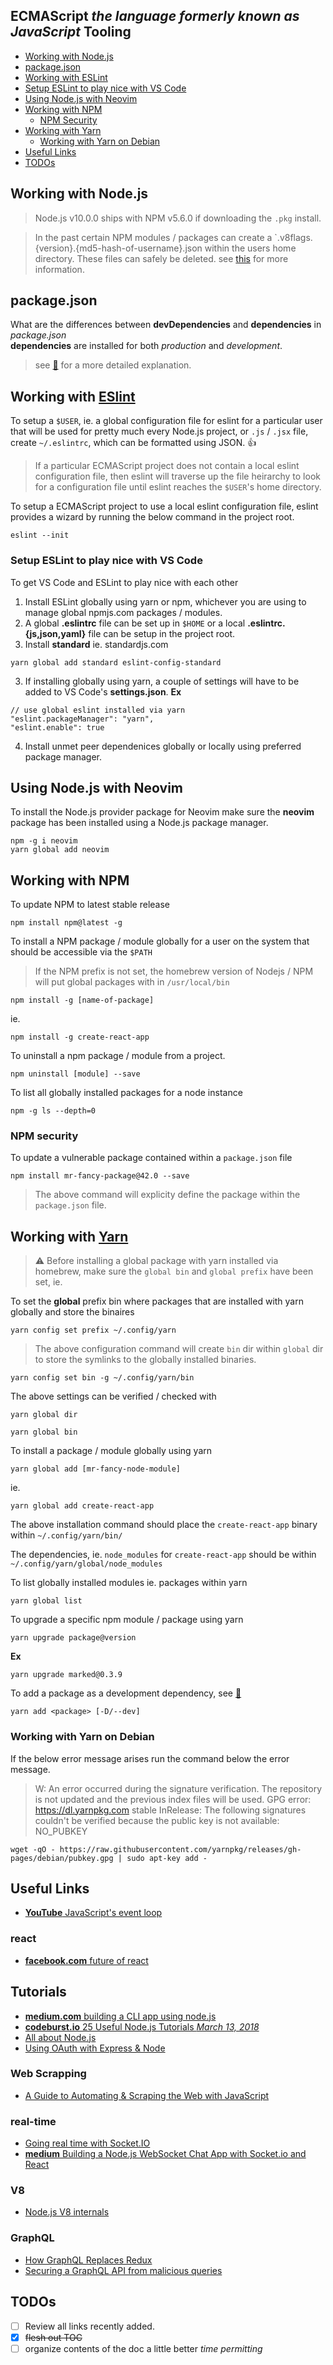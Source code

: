 <a href="contents"></a>

## ECMAScript _the language formerly known as JavaScript_ Tooling
- [Working with Node.js](#working-with-nodejs)
- [package.json](#package.json)
- [Working with ESLint](#working-with-eslint)
- [Setup ESLint to play nice with VS Code](#setup-eslint-to-play-nice-with-vs-code)
- [Using Node.js with Neovim](#using-nodejs-with-neovim)
- [Working with NPM](#working-with-npm)
  - [NPM Security](#npm-security)
- [Working with Yarn](#working-with-yarn)
  - [Working with Yarn on Debian](#working-with-yarn-on-debian)
- [Useful Links](#useful-links)
- [TODOs](#todos)

<a href="working-with-nodejs"></a>

## Working with Node.js

> Node.js v10.0.0 ships with NPM v5.6.0 if downloading the `.pkg` install.

> In the past certain NPM modules / packages can create a `.v8flags.{version}.{md5-hash-of-username}.json within the users home directory.  These files can safely be deleted. see [this](https://stackoverflow.com/questions/34612415) for more information.

<a href="package-json"></a>

## package.json

What are the differences between **devDependencies** and **dependencies** in _package.json_<br />
**dependencies** are installed for both _production_ and _development_.
> see [🙈](https://stackoverflow.com/a/22004559/708807) for a more detailed explanation.

<a href="working-with-eslint"></a>

## Working with [ESlint](https://eslint.org)

To setup a `$USER`, ie. a global configuration file for eslint for a particular user that will be used for pretty much every Node.js project, or `.js` / `.jsx` file, create `~/.eslintrc`, which can be formatted using JSON. 👍

> If a particular ECMAScript project does not contain a local eslint configuration file, then eslint will traverse up the file heirarchy to look for a configuration file until eslint reaches the `$USER`'s home directory.

To setup a ECMAScript project to use a local eslint configuration file, eslint provides a wizard by running the below command in the project root.

```
eslint --init
```

<a href="setup-eslint-to-play-nice-with-vs-code"></a>

### Setup ESLint to play nice with VS Code

To get VS Code and ESLint to play nice with each other
1. Install ESLint globally using yarn or npm, whichever you are using to manage global npmjs.com packages / modules.
2. A global **.eslintrc** file can be set up in `$HOME` or a local **.eslintrc.{js,json,yaml}** file can be setup in the project root.
3. Install **standard** ie. standardjs.com
```
yarn global add standard eslint-config-standard
```
3. If installing globally using yarn, a couple of settings will have to be added to VS Code's **settings.json**.
**Ex**
```
// use global eslint installed via yarn
"eslint.packageManager": "yarn",
"eslint.enable": true
```
4. Install unmet peer dependenices globally or locally using preferred package manager.

<a href="using-nodejs-with-neovim"></a>

## Using Node.js with Neovim

To install the Node.js provider package for Neovim make sure the **neovim** package has been installed using a Node.js package manager.

```
npm -g i neovim
yarn global add neovim
```

<a href="working-with-npm"></a>

## Working with NPM

To update NPM to latest stable release

```fish
npm install npm@latest -g
```

To install a NPM package / module globally for a user on the system that should be accessible via the `$PATH`

> If the NPM prefix is not set, the homebrew version of Nodejs / NPM will put global packages with in `/usr/local/bin`

```fish
npm install -g [name-of-package]
```

ie.

```fish
npm install -g create-react-app
```

To uninstall a npm package / module from a project.

```fish
npm uninstall [module] --save
```

To list all globally installed packages for a node instance

```fish
npm -g ls --depth=0
```

<a href="npm-security"></a>

### NPM security 

To update a vulnerable package contained within a `package.json` file

```fish
npm install mr-fancy-package@42.0 --save
```

> The above command will explicity define the package within the `package.json` file.

<a href="working-with-yarn"></a>

## Working with [Yarn](https://yarnpkg.com/en/)

> ⚠️  Before installing a global package with yarn installed via homebrew, make sure the `global bin` and `global prefix` have been set, ie.

To set the **global** prefix bin where packages that are installed with yarn globally and store the binaires

```fish
yarn config set prefix ~/.config/yarn
```

> The above configuration command will create `bin` dir within `global` dir to store the symlinks to the globally installed binaries.

```fish
yarn config set bin -g ~/.config/yarn/bin
```

The above settings can be verified / checked with

```fish
yarn global dir
```

```fish
yarn global bin
```

To install a package / module globally using yarn

```fish
yarn global add [mr-fancy-node-module]
```

ie.

```fish
yarn global add create-react-app
```

The above installation command should place the `create-react-app` binary within `~/.config/yarn/bin/`

The dependencies, ie. `node_modules` for `create-react-app` should be within `~/.config/yarn/global/node_modules`

To list globally installed modules ie. packages within yarn

```
yarn global list
```

To upgrade a specific npm module / package using yarn

```
yarn upgrade package@version
```

**Ex**

```
yarn upgrade marked@0.3.9
```

To add a package as a development dependency, see [🙈](https://yarnpkg.com/lang/en/docs/cli/add/)

```fish
yarn add <package> [-D/--dev]
```

<a href="working-with-yarn-on-debian"></a>

### Working with Yarn on Debian

If the below error message arises run the command below the error message.

> W: An error occurred during the signature verification. The repository is not updated and the previous index files will be used. GPG error: https://dl.yarnpkg.com stable InRelease: The following signatures couldn't be verified because the public key is not available: NO_PUBKEY

```
wget -qO - https://raw.githubusercontent.com/yarnpkg/releases/gh-pages/debian/pubkey.gpg | sudo apt-key add -
```

<a href="useful-links"></a>

## Useful Links
- [**YouTube** JavaScript's event loop](https://www.youtube.com/watch?v=8aGhZQkoFbQ)

<a href="react"></a>

### react
- [**facebook.com** future of react](https://www.facebook.com/plugins/video.php?href=https%3A%2F%2Fwww.facebook.com%2Freact%2Fvideos%2F1552821821462886%2F&show_text=0&width=560&mute=0)

<a href="tutorials"></a>

## Tutorials
- [**medium.com** building a CLI app using node.js](https://tech.cars.com/developing-command-line-tools-in-node-js-14eeb1ac877e)
- [**codeburst.io** 25 Useful Node.js Tutorials _March 13, 2018_](https://codeburst.io/25-node-js-tutorials-1db3b1da0260)
- [All about Node.js](https://codeburst.io/all-about-node-js-you-wanted-to-know-25f3374e0be7)
- [Using OAuth with Express & Node](http://ranjithnair.github.io/2018/01/30/Oauth-Express.html)

<a href="web-scrapping"></a>

### Web Scrapping
- [A Guide to Automating & Scraping the Web with JavaScript](https://codeburst.io/a-guide-to-automating-scraping-the-web-with-javascript-chrome-puppeteer-node-js-b18efb9e9921)

<a href="real-time"></a>

### real-time
- [Going real time with Socket.IO](https://codeburst.io/going-real-time-with-socket-io-node-js-and-react-3e0f02d3d447)
- [**medium** Building a Node.js WebSocket Chat App with Socket.io and React](https://itnext.io/building-a-node-js-websocket-chat-app-with-socket-io-and-react-473a0686d1e1)

<a href="v8"></a>

### V8
- [Node.js V8 internals](https://codeburst.io/node-js-v8-internals-an-illustrative-primer-83766e983bf6)

<a href="graphql"></a>

### GraphQL
- [How GraphQL Replaces Redux](https://hackernoon.com/how-graphql-replaces-redux-3fff8289221d)
- [Securing a GraphQL API from malicious queries](https://dev-blog.apollodata.com/securing-your-graphql-api-from-malicious-queries-16130a324a6b)

<a href="todos"></a>

## TODOs
- [ ] Review all links recently added.
- [x] ~~flesh out TOC~~
- [ ] organize contents of the doc a little better _time permitting_

